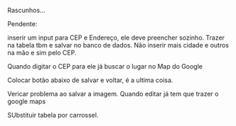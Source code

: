 Rascunhos...

Pendente:

inserir um input para CEP e Endereço, ele deve preencher sozinho. Trazer na tabela tbm e salvar no banco de dados. 
Não inserir mais cidade e outros na mão e sim pelo CEP. 

Quando digitar o CEP para ele já buscar o lugar no Map do Google

Colocar botão abaixo de salvar e voltar, é a ultima coisa. 

Vericar problema ao salvar a imagem. 
Quando editar já tem que trazer o google maps

SUbstituir tabela por carrossel. 